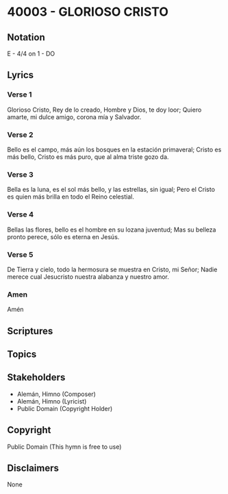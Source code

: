 # 40003 - GLORIOSO CRISTO

## Notation

E - 4/4 on 1 - DO

## Lyrics

### Verse 1

Glorioso Cristo, Rey de lo creado, Hombre y Dios, te doy loor; Quiero amarte, mi dulce amigo, corona mía y Salvador.

### Verse 2

Bello es el campo, más aún los bosques en la estación primaveral; Cristo es más bello, Cristo es más puro, que al alma triste gozo da.

### Verse 3

Bella es la luna, es el sol más bello, y las estrellas, sin igual; Pero el Cristo es quien más brilla en todo el Reino celestial.

### Verse 4

Bellas las flores, bello es el hombre en su lozana juventud; Mas su belleza pronto perece, sólo es eterna en Jesús.

### Verse 5

De Tierra y cielo, todo la hermosura se muestra en Cristo, mi Señor; Nadie merece cual Jesucristo nuestra alabanza y nuestro amor.

### Amen

Amén


## Scriptures


## Topics


## Stakeholders

- Alemán, Himno (Composer)
- Alemán, Himno (Lyricist)
- Public Domain (Copyright Holder)

## Copyright

Public Domain
(This hymn is free to use)

## Disclaimers

None


